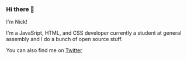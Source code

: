 ### Hi there 👋

I'm Nick!

I'm a JavaSript, HTML, and CSS developer currently a student at general assembly and I do a bunch of open source stuff.

You can also find me on [Twitter](https://twitter.com/ni__ckm)
